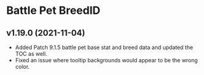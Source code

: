 # Battle Pet BreedID

## v1.19.0 (2021-11-04)
 

- Added Patch 9.1.5 battle pet base stat and breed data and updated the TOC as well.  
- Fixed an issue where tooltip backgrounds would appear to be the wrong color.  
